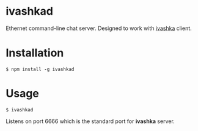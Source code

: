 # ivashkad
Ethernet command-line chat server. Designed to work with [ivashka](https://github.com/yursha/ivashka) client.

# Installation

`$ npm install -g ivashkad`

# Usage

`$ ivashkad`

Listens on port 6666 which is the standard port for **ivashka** server.

